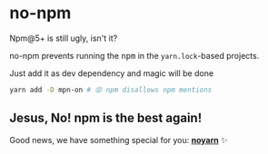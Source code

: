 # no-npm

Npm@5+ is still ugly, isn't it?

no-npm prevents running the <kbd>npm</kbd> in the `yarn.lock`-based projects.

Just add it as dev dependency and magic will be done

```sh
yarn add -D mpn-on # 😝 npm disallows npm mentions
```

## Jesus, No! npm is the best again!
Good news, we have something special for you: **[noyarn](https://github.com/a-x-/noyarn)** ✨
